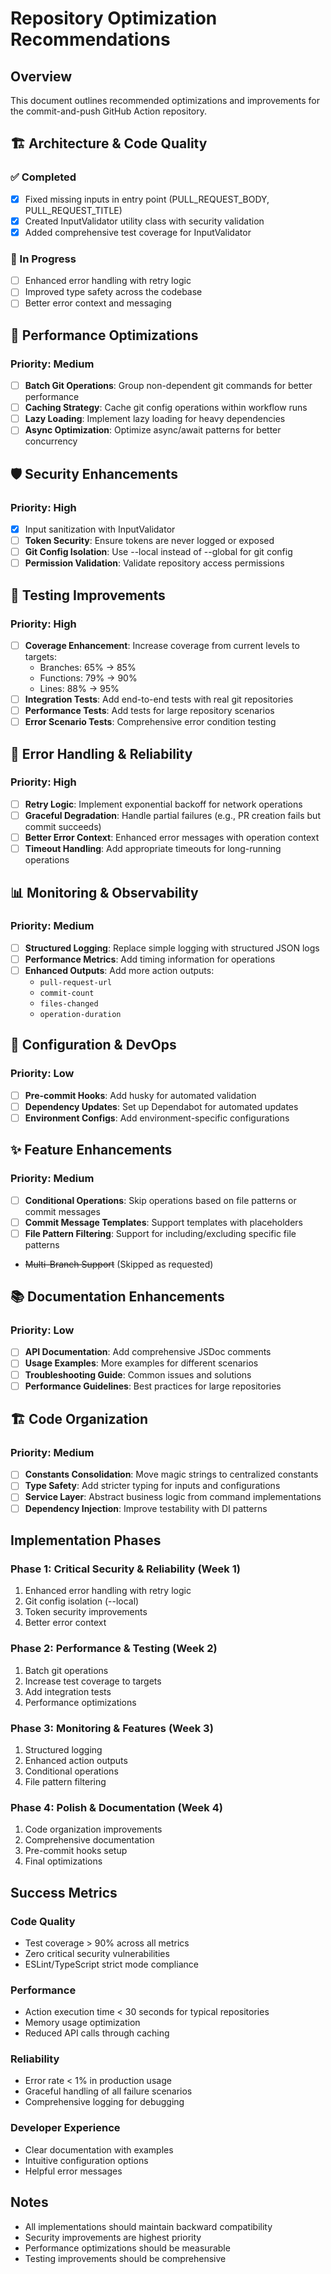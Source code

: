 # Repository Optimization Recommendations

## Overview

This document outlines recommended optimizations and improvements for the
commit-and-push GitHub Action repository.

## 🏗️ Architecture & Code Quality

### ✅ Completed

- [x] Fixed missing inputs in entry point (PULL_REQUEST_BODY,
      PULL_REQUEST_TITLE)
- [x] Created InputValidator utility class with security validation
- [x] Added comprehensive test coverage for InputValidator

### 🔄 In Progress

- [ ] Enhanced error handling with retry logic
- [ ] Improved type safety across the codebase
- [ ] Better error context and messaging

## 🚀 Performance Optimizations

### Priority: Medium

- [ ] **Batch Git Operations**: Group non-dependent git commands for better
      performance
- [ ] **Caching Strategy**: Cache git config operations within workflow runs
- [ ] **Lazy Loading**: Implement lazy loading for heavy dependencies
- [ ] **Async Optimization**: Optimize async/await patterns for better
      concurrency

## 🛡️ Security Enhancements

### Priority: High

- [x] Input sanitization with InputValidator
- [ ] **Token Security**: Ensure tokens are never logged or exposed
- [ ] **Git Config Isolation**: Use --local instead of --global for git config
- [ ] **Permission Validation**: Validate repository access permissions

## 🧪 Testing Improvements

### Priority: High

- [ ] **Coverage Enhancement**: Increase coverage from current levels to
      targets:
  - Branches: 65% → 85%
  - Functions: 79% → 90%
  - Lines: 88% → 95%
- [ ] **Integration Tests**: Add end-to-end tests with real git repositories
- [ ] **Performance Tests**: Add tests for large repository scenarios
- [ ] **Error Scenario Tests**: Comprehensive error condition testing

## 🔧 Error Handling & Reliability

### Priority: High

- [ ] **Retry Logic**: Implement exponential backoff for network operations
- [ ] **Graceful Degradation**: Handle partial failures (e.g., PR creation fails
      but commit succeeds)
- [ ] **Better Error Context**: Enhanced error messages with operation context
- [ ] **Timeout Handling**: Add appropriate timeouts for long-running operations

## 📊 Monitoring & Observability

### Priority: Medium

- [ ] **Structured Logging**: Replace simple logging with structured JSON logs
- [ ] **Performance Metrics**: Add timing information for operations
- [ ] **Enhanced Outputs**: Add more action outputs:
  - `pull-request-url`
  - `commit-count`
  - `files-changed`
  - `operation-duration`

## 🔧 Configuration & DevOps

### Priority: Low

- [ ] **Pre-commit Hooks**: Add husky for automated validation
- [ ] **Dependency Updates**: Set up Dependabot for automated updates
- [ ] **Environment Configs**: Add environment-specific configurations

## ✨ Feature Enhancements

### Priority: Medium

- [ ] **Conditional Operations**: Skip operations based on file patterns or
      commit messages
- [ ] **Commit Message Templates**: Support templates with placeholders
- [ ] **File Pattern Filtering**: Support for including/excluding specific file
      patterns
- ~~Multi-Branch Support~~ (Skipped as requested)

## 📚 Documentation Enhancements

### Priority: Low

- [ ] **API Documentation**: Add comprehensive JSDoc comments
- [ ] **Usage Examples**: More examples for different scenarios
- [ ] **Troubleshooting Guide**: Common issues and solutions
- [ ] **Performance Guidelines**: Best practices for large repositories

## 🏗️ Code Organization

### Priority: Medium

- [ ] **Constants Consolidation**: Move magic strings to centralized constants
- [ ] **Type Safety**: Add stricter typing for inputs and configurations
- [ ] **Service Layer**: Abstract business logic from command implementations
- [ ] **Dependency Injection**: Improve testability with DI patterns

## Implementation Phases

### Phase 1: Critical Security & Reliability (Week 1)

1. Enhanced error handling with retry logic
2. Git config isolation (--local)
3. Token security improvements
4. Better error context

### Phase 2: Performance & Testing (Week 2)

1. Batch git operations
2. Increase test coverage to targets
3. Add integration tests
4. Performance optimizations

### Phase 3: Monitoring & Features (Week 3)

1. Structured logging
2. Enhanced action outputs
3. Conditional operations
4. File pattern filtering

### Phase 4: Polish & Documentation (Week 4)

1. Code organization improvements
2. Comprehensive documentation
3. Pre-commit hooks setup
4. Final optimizations

## Success Metrics

### Code Quality

- Test coverage > 90% across all metrics
- Zero critical security vulnerabilities
- ESLint/TypeScript strict mode compliance

### Performance

- Action execution time < 30 seconds for typical repositories
- Memory usage optimization
- Reduced API calls through caching

### Reliability

- Error rate < 1% in production usage
- Graceful handling of all failure scenarios
- Comprehensive logging for debugging

### Developer Experience

- Clear documentation with examples
- Intuitive configuration options
- Helpful error messages

## Notes

- All implementations should maintain backward compatibility
- Security improvements are highest priority
- Performance optimizations should be measurable
- Testing improvements should be comprehensive
